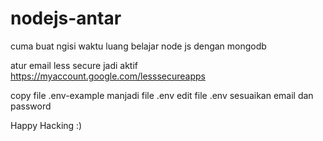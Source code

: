 # nodejs-antar
cuma buat ngisi waktu luang belajar node js dengan mongodb

atur email less secure jadi aktif
https://myaccount.google.com/lesssecureapps

copy file .env-example manjadi file .env
edit file .env sesuaikan email dan password

Happy Hacking :)

